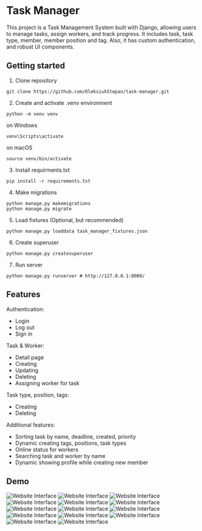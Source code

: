 # Task Manager

This project is a Task Management System built with Django, allowing users to manage tasks, assign workers, and track progress. 
It includes task, task type, member, member position and tag.
Also, it has custom authentication, and robust UI components.


## Getting started

1. Clone repository

```shell
git clone https://github.com/OleksiukStepan/task-manager.git
```

2. Create and activate .venv environment

```shell
python -m venv venv
```
on Windows
```shell
venv\Scripts\activate
```
on macOS
```shell
source venv/bin/activate
```

3. Install requirments.txt 

```shell
pip install -r requirements.txt
```

4. Make migrations

```shell
python manage.py makemigrations
python manage.py migrate
```

5. Load fixtures (Optional, but recommended)

```shell
python manage.py loaddata task_manager_fixtures.json
```

6. Create superuser

```shell
python manage.py createsuperuser
```

7. Run server

```shell
python manage.py runserver # http://127.0.0.1:8000/
```


## Features

Authentication:
* Login
* Log out
* Sign in

Task & Worker:
* Detail page
* Creating
* Updating
* Deleting
* Assigning worker for task

Task type, position, tags:
* Creating
* Deleting

Additional features:
* Sorting task by name, deadline, created, priority
* Dynamic creating tags, positions, task types
* Online status for workers
* Searching task and worker by name
* Dynamic showing profile while creating new member

## Demo

![Website Interface](apps/static/assets/img/demo/LogIn.png)
![Website Interface](apps/static/assets/img/demo/SignIn.png)
![Website Interface](apps/static/assets/img/demo/home1.png)
![Website Interface](apps/static/assets/img/demo/home2.png)
![Website Interface](apps/static/assets/img/demo/AllTasks.png)
![Website Interface](apps/static/assets/img/demo/TaskDetail.png)
![Website Interface](apps/static/assets/img/demo/TaskCreate.png)
![Website Interface](apps/static/assets/img/demo/TaskUpdate.png)
![Website Interface](apps/static/assets/img/demo/TaskDelete.png)
![Website Interface](apps/static/assets/img/demo/AllMembers.png)
![Website Interface](apps/static/assets/img/demo/MemberDetail.png)
![Website Interface](apps/static/assets/img/demo/MemberCreate.png)
![Website Interface](apps/static/assets/img/demo/MemberUpdate.png)
![Website Interface](apps/static/assets/img/demo/AddTag.png)
